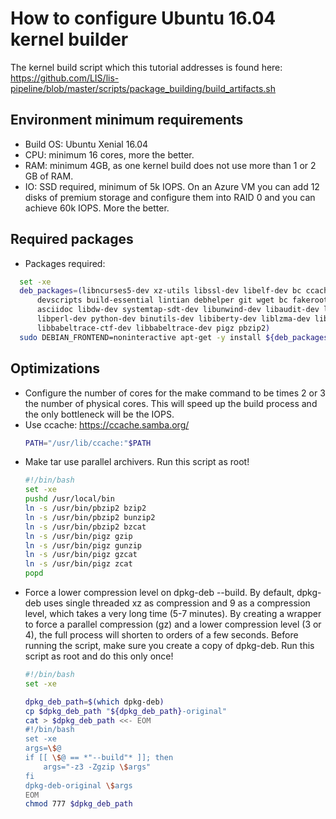# How to configure Ubuntu 16.04 kernel builder
The kernel build script which this tutorial addresses is found here:
https://github.com/LIS/lis-pipeline/blob/master/scripts/package_building/build_artifacts.sh


## Environment minimum requirements
  - Build OS: Ubuntu Xenial 16.04
  - CPU: minimum 16 cores, more the better.
  - RAM: minimum 4GB, as one kernel build does not use more than 1 or 2 GB of RAM.
  - IO: SSD required, minimum of 5k IOPS. On an Azure VM you can add 12 disks of premium storage and configure them into RAID 0 and you can achieve 60k IOPS. More the better.

## Required packages
  - Packages required:
  ```bash
    set -xe
    deb_packages=(libncurses5-dev xz-utils libssl-dev libelf-dev bc ccache kernel-package \
        devscripts build-essential lintian debhelper git wget bc fakeroot crudini flex bison \
        asciidoc libdw-dev systemtap-sdt-dev libunwind-dev libaudit-dev libslang2-dev \
        libperl-dev python-dev binutils-dev libiberty-dev liblzma-dev libnuma-dev openjdk-8-jdk \
        libbabeltrace-ctf-dev libbabeltrace-dev pigz pbzip2)
    sudo DEBIAN_FRONTEND=noninteractive apt-get -y install ${deb_packages[@]}
  ```

## Optimizations
  - Configure the number of cores for the make command to be times 2 or 3 the number of physical cores.
    This will speed up the build process and the only bottleneck will be the IOPS.
  - Use ccache: https://ccache.samba.org/
      ```bash
      PATH="/usr/lib/ccache:"$PATH
      ```
  - Make tar use parallel archivers. Run this script as root!
    ```bash
    #!/bin/bash
    set -xe
    pushd /usr/local/bin
    ln -s /usr/bin/pbzip2 bzip2
    ln -s /usr/bin/pbzip2 bunzip2
    ln -s /usr/bin/pbzip2 bzcat
    ln -s /usr/bin/pigz gzip
    ln -s /usr/bin/pigz gunzip
    ln -s /usr/bin/pigz gzcat
    ln -s /usr/bin/pigz zcat
    popd
    ```
  - Force a lower compression level on dpkg-deb \-\-build.
    By default, dpkg-deb uses single threaded xz as compression and 9 as a compression level,
    which takes a very long time (5-7 minutes).
    By creating a wrapper to force a parallel compression (gz) and a lower compression level (3 or 4),
    the full process will shorten to orders of a few seconds.
    Before running the script, make sure you create a copy of dpkg-deb.
    Run this script as root and do this only once!
    ```bash
    #!/bin/bash
    set -xe

    dpkg_deb_path=$(which dpkg-deb)
    cp $dpkg_deb_path "${dpkg_deb_path}-original"
    cat > $dpkg_deb_path <<- EOM
    #!/bin/bash
    set -xe
    args=\$@
    if [[ \$@ == *"--build"* ]]; then
        args="-z3 -Zgzip \$args"
    fi
    dpkg-deb-original \$args
    EOM
    chmod 777 $dpkg_deb_path
    ```
